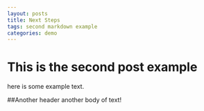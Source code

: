 ```yaml
---
layout: posts
title: Next Steps
tags: second markdown example
categories: demo
---
```


# This is the second post example

here is some example text.

##Another header
another body of text!
